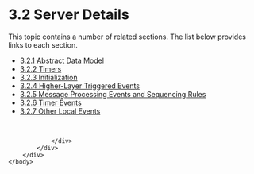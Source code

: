 <html dir="LTR" xmlns:mshelp="http://msdn.microsoft.com/mshelp" xmlns:ddue="http://ddue.schemas.microsoft.com/authoring/2003/5" xmlns:xlink="http://www.w3.org/1999/xlink" xmlns:tool="http://www.microsoft.com/tooltip">
    <head>
        <meta http-equiv="Content-Type" content="text/html; CHARSET=utf-8"></meta>
        <meta name="save" content="history"></meta>
        <title>3.2 Server Details</title>
        <xml>
            <mshelp:toctitle title="3.2 Server Details"></mshelp:toctitle>
            <mshelp:rltitle title="[MS-SSAS8]: Server Details"></mshelp:rltitle>
            <mshelp:keyword index="A" term="6285b469-979f-49d5-a56e-4f7b53668867"></mshelp:keyword>
            <mshelp:attr name="DCSext.ContentType" value="open specification"></mshelp:attr>
            <mshelp:attr name="AssetID" value="6285b469-979f-49d5-a56e-4f7b53668867"></mshelp:attr>
            <mshelp:attr name="TopicType" value="kbRef"></mshelp:attr>
            <mshelp:attr name="DCSext.Title" value="[MS-SSAS8]: Server Details" />
        </xml>
    </head>
    <body>
        <div id="header">
            <h1 class="heading">3.2 Server Details</h1>
        </div>
        <div id="mainSection">
            <div id="mainBody">
                <div id="allHistory" class="saveHistory"></div>
                <div id="sectionSection0" class="section" name="collapseableSection">
                    <p>This topic contains a number of related sections. The list below provides links to each section.<br /></p><ul><li><span><a href="8bf97640-40f9-4cee-b72e-680485cc58c9.htm">3.2.1 Abstract Data Model</a></span></li><li><span><a href="069a5d79-526a-4344-9f6f-0fd6ca8f74a3.htm">3.2.2 Timers</a></span></li><li><span><a href="4786cded-1dab-4f2e-bda4-39915c52f6b8.htm">3.2.3 Initialization</a></span></li><li><span><a href="571f0713-98d2-41db-b9aa-fb1e86c39e2f.htm">3.2.4 Higher-Layer Triggered Events</a></span></li><li><span><a href="4b5dc669-3616-4873-aed2-de7aa9841625.htm">3.2.5 Message Processing Events and Sequencing Rules</a></span></li><li><span><a href="ce4d6780-4496-4405-9f26-c153c63459cd.htm">3.2.6 Timer Events</a></span></li><li><span><a href="08e5a680-ae12-4d39-afa3-b1be77a6e657.htm">3.2.7 Other Local Events</a></span></li></ul><p><br /></p>


                </div>
            </div>
        </div>
    </body>
</html>